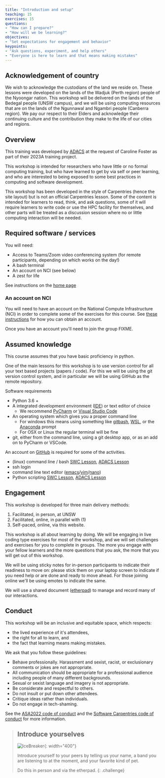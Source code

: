```yaml
---
title: "Introduction and setup"
teaching: 15
exercises: 15
questions:
- "How can I prepare?"
- "How will we be learning?"
objectives:
- "Set expectations for engagement and behavior"
keypoints:
- "Ask questions, experiment, and help others"
- "Everyone is here to learn and that means making mistakes"
---
```

## Acknowledgement of country
We wish to acknowledge the custodians of the land we reside on. These lessons were developed on the lands of the Wadjuk (Perth region) people of the Nyoongar nation. This workshop will be delivered on the lands of the Bedegal people (UNSW campus), and we will be using computing resources that are on the lands of the Ngunnawal and Ngambri people (Canberra region).
We pay our respect to their Elders and acknowledge their continuing culture and the contribution they make to the life of our cities and regions. 


## Overview
This training was developed by [ADACS](https://adacs.org.au) at the request of Caroline Foster as part of their 2023A training project.

This workshop is intended for researchers who have little or no formal computing training, but who have learned to get by via self or peer learning, and who are interested to being exposed to some best practices in computing and software development.

This workshop has been developed in the style of Carpentries (hence the site layout) but is not an official Carpentries lesson.
Some of the content is intended for learners to read, think, and ask questions, some of it will require learners to write code or use the HPC facility for themselves, and other parts will be treated as a discussion session where no or little computing interaction will be needed.

## Required software / services
You will need:
- Access to Teams/Zoom video conferencing system (for remote participants, depending on which works on the day!)
- A bash terminal
- An account on NCI  (see below)
- A zest for life

See instructions on the [home page]({{page.root}}#Setup)

### An account on NCI
You will need to have an account on the National Compute Infrastructure (NCI) in order to complete some of the exercises for this course.
See [these instructions](https://my.nci.org.au/mancini/signup/0) for how you can obtain an account.

Once you have an account you'll need to join the group FIXME.

## Assumed knowledge
This course assumes that you have basic proficiency in python.

One of the main lessons for this workshop is to use version control for all your text based projects (papers / code).
For this we will be using the git version control system, and in particular we will be using GitHub as the remote repository.

Software requirements

- Python 3.6 +
- A integrated development environment ([IDE](https://en.wikipedia.org/wiki/Integrated_development_environment)) or text editor of choice
  - We recommend [PyCharm](https://www.jetbrains.com/pycharm/) or [Visual Studio Code](https://code.visualstudio.com/)
- An operating system which gives you a proper command line
  - For windows this means using something like [gitbash](https://gitforwindows.org/), [WSL](https://docs.microsoft.com/en-us/windows/wsl/install), or the [Anaconda](https://www.anaconda.com/) prompt
  - For OSX or Linux the regular terminal will be fine
- git, either from the command line, using a git desktop app, or as an add on to PyCharm or VSCode.

An account on [GitHub](https://github.com/) is required for some of the activities.


- (linux) command line / bash [SWC Lesson](https://swcarpentry.github.io/shell-novice/), [ADACS Lesson](https://adacs.org.au/courses/introduction-to-bash/)
- ssh login
- command line text editor ([emacs](https://www.linuxfordevices.com/tutorials/linux/emacs-editor-tutorial)/[vim](https://www.tutorialspoint.com/vim/index.htm#)/[nano](https://www.linuxfordevices.com/tutorials/linux/nano-editor-in-linux))
- Python scripting [SWC Lesson](http://swcarpentry.github.io/python-novice-gapminder/), [ADACS Lesson](https://adacs.org.au/courses/introduction-to-python/)

## Engagement

This workshop is developed for three main delivery methods:
1. Facilitated, in person, at UNSW
2. Facilitated, online, in parallel with (1)
3. Self-paced, online, via this website.

This workshop is all about learning by doing.
We will be engaging in live coding type exercises for most of the workshop, and we will set challenges and exercises for you to complete in groups.
The more you engage with your fellow learners and the more questions that you ask, the more that you will get out of this workshop.

We will be using sticky notes for in-person participants to indicate their readiness to move on: please stick them on your laptop screen to indicate if you need help or are done and ready to move ahead.
For those joining online we'll be using emotes to indicate the same.

We will use a shared document ([etherpad](https://pad.carpentries.org/2023-03-20CodingSydney)) to manage and record many of our interactions.


## Conduct

This workshop will be an inclusive and equitable space, which respects:
- the lived experience of it's attendees,
- the right for all to learn, and 
- the fact that learning means making mistakes.

We ask that you follow these guidelines:

- Behave professionally. Harassment and sexist, racist, or exclusionary comments or jokes are not appropriate.
- All communication should be appropriate for a professional audience including people of many different backgrounds. 
- Sexual or sexist language and imagery is not appropriate.
- Be considerate and respectful to others.
- Do not insult or put down other attendees.
- Critique ideas rather than individuals.
- Do not engage in tech-shaming.

See the [ASA2022 code of conduct](https://www.asa2022.org/code-of-conduct) and the [Software Carpentries code of conduct](https://docs.carpentries.org/topic_folders/policies/code-of-conduct.html) for more information.



> ## Introduce yourselves
> ![IceBreaker](https://ichef.bbci.co.uk/news/976/cpsprodpb/D6B5/production/_123956945_225107a3-318d-4c2e-b040-2dcd03c4698a.jpg){: width="400"}
> 
> Introduce yourself to your peers by telling us your name, a band you are listening to at the moment, and your favorite kind of pet.
> 
> Do this in person and via the etherpad.
{: .challenge}